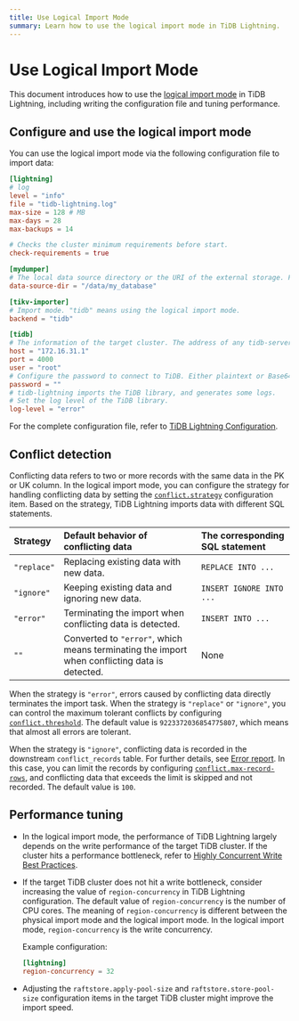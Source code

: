 ```yaml
---
title: Use Logical Import Mode
summary: Learn how to use the logical import mode in TiDB Lightning.
---
```


# Use Logical Import Mode

This document introduces how to use the [logical import mode](/tidb-lightning/tidb-lightning-logical-import-mode.md) in TiDB Lightning, including writing the configuration file and tuning performance.

## Configure and use the logical import mode

You can use the logical import mode via the following configuration file to import data:

```toml
[lightning]
# log
level = "info"
file = "tidb-lightning.log"
max-size = 128 # MB
max-days = 28
max-backups = 14

# Checks the cluster minimum requirements before start.
check-requirements = true

[mydumper]
# The local data source directory or the URI of the external storage. For more information about the URI of the external storage, see https://docs.pingcap.com/tidb/v6.6/backup-and-restore-storages#uri-format.
data-source-dir = "/data/my_database"

[tikv-importer]
# Import mode. "tidb" means using the logical import mode.
backend = "tidb"

[tidb]
# The information of the target cluster. The address of any tidb-server from the cluster.
host = "172.16.31.1"
port = 4000
user = "root"
# Configure the password to connect to TiDB. Either plaintext or Base64 encoded.
password = ""
# tidb-lightning imports the TiDB library, and generates some logs.
# Set the log level of the TiDB library.
log-level = "error"
```

For the complete configuration file, refer to [TiDB Lightning Configuration](/tidb-lightning/tidb-lightning-configuration.md).

## Conflict detection

Conflicting data refers to two or more records with the same data in the PK or UK column. In the logical import mode, you can configure the strategy for handling conflicting data by setting the [`conflict.strategy`](/tidb-lightning/tidb-lightning-configuration.md#tidb-lightning-task) configuration item. Based on the strategy, TiDB Lightning imports data with different SQL statements.

| Strategy | Default behavior of conflicting data | The corresponding SQL statement |
| :-- | :-- | :-- |
| `"replace"` | Replacing existing data with new data. | `REPLACE INTO ...` |
| `"ignore"` | Keeping existing data and ignoring new data. | `INSERT IGNORE INTO ...` |
| `"error"` | Terminating the import when conflicting data is detected. | `INSERT INTO ...` |
|  `""`  | Converted to `"error"`, which means terminating the import when conflicting data is detected.  |  None   |

When the strategy is `"error"`, errors caused by conflicting data directly terminates the import task. When the strategy is `"replace"` or `"ignore"`, you can control the maximum tolerant conflicts by configuring [`conflict.threshold`](/tidb-lightning/tidb-lightning-configuration.md#tidb-lightning-task). The default value is `9223372036854775807`, which means that almost all errors are tolerant.

When the strategy is `"ignore"`, conflicting data is recorded in the downstream `conflict_records` table. For further details, see [Error report](/tidb-lightning/tidb-lightning-error-resolution.md#error-report). In this case, you can limit the records by configuring [`conflict.max-record-rows`](/tidb-lightning/tidb-lightning-configuration.md#tidb-lightning-task), and conflicting data that exceeds the limit is skipped and not recorded. The default value is `100`.

## Performance tuning

- In the logical import mode, the performance of TiDB Lightning largely depends on the write performance of the target TiDB cluster. If the cluster hits a performance bottleneck, refer to [Highly Concurrent Write Best Practices](/best-practices/high-concurrency-best-practices.md).

- If the target TiDB cluster does not hit a write bottleneck, consider increasing the value of `region-concurrency` in TiDB Lightning configuration. The default value of `region-concurrency` is the number of CPU cores. The meaning of `region-concurrency` is different between the physical import mode and the logical import mode. In the logical import mode, `region-concurrency` is the write concurrency.

    Example configuration:

    ```toml
    [lightning]
    region-concurrency = 32
    ```

- Adjusting the `raftstore.apply-pool-size` and `raftstore.store-pool-size` configuration items in the target TiDB cluster might improve the import speed.
